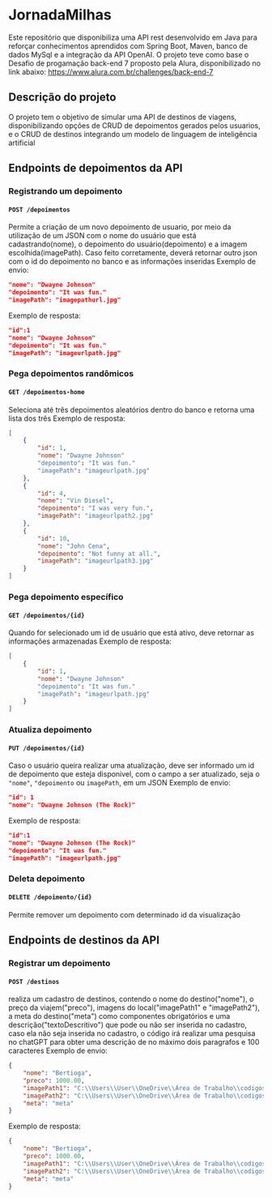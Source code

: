 # JornadaMilhas
Este repositório que disponibiliza uma API rest desenvolvido em Java para reforçar conhecimentos aprendidos com Spring Boot, Maven, banco de dados MySql e a integração da API OpenAI.
O projeto teve como base o Desafio de progamação back-end 7 proposto pela Alura, disponibilizado no link abaixo:
https://www.alura.com.br/challenges/back-end-7

## Descrição do projeto
O projeto tem o objetivo de simular uma API de destinos de viagens, disponibilizando opções de CRUD de depoimentos gerados pelos usuarios, e o CRUD de destinos integrando um modelo de linguagem de inteligência artificial

## Endpoints de depoimentos da API

### Registrando um depoimento
#### ```POST /depoimentos```
Permite a criação de um novo depoimento de usuario, por meio da utilização de um JSON com o nome do usuário que está cadastrando(nome), o depoimento do usuário(depoimento) e a imagem escolhida(imagePath). Caso feito corretamente, deverá retornar outro json com o id do depoimento no banco e as informações inseridas
Exemplo de envio:
```json
"nome": "Dwayne Johnson"
"depoimento": "It was fun."
"imagePath": "imagepathurl.jpg"
```
Exemplo de resposta:
```json
"id":1
"nome": "Dwayne Johnson"
"depoimento": "It was fun."
"imagePath": "imageurlpath.jpg"
```

### Pega depoimentos randômicos
#### ```GET /depoimentos-home```
Seleciona até três depoimentos aleatórios dentro do banco e retorna uma lista dos três
Exemplo de resposta:
```json
[
    {
        "id": 1,
        "nome": "Dwayne Johnson"
        "depoimento": "It was fun."
        "imagePath": "imageurlpath.jpg"
    },
    {
        "id": 4,
        "nome": "Vin Diesel",
        "depoimento": "I was very fun.",
        "imagePath": "imageurlpath2.jpg"
    },
    {
        "id": 10,
        "nome": "John Cena",
        "depoimento": "Not funny at all.",
        "imagePath": "imageurlpath3.jpg"
    }
]
```

### Pega depoimento específico
#### ```GET /depoimentos/{id}```
Quando for selecionado um id de usuário que está ativo, deve retornar as informações armazenadas
Exemplo de resposta:
```json
[
    {
        "id": 1,
        "nome": "Dwayne Johnson"
        "depoimento": "It was fun."
        "imagePath": "imageurlpath.jpg"
    }
]
```

### Atualiza depoimento
#### ```PUT /depoimentos/{id}```
Caso o usuário queira realizar uma atualização, deve ser informado um id de depoimento que esteja disponivel, com o campo a ser atualizado, seja o ```"nome"```, ```"depoimento``` ou ```imagePath```, em um JSON
Exemplo de envio:
```json
"id": 1
"nome": "Dwayne Johnson (The Rock)"
```
Exemplo de resposta:
```json
"id":1
"nome": "Dwayne Johnson (The Rock)"
"depoimento": "It was fun."
"imagePath": "imageurlpath.jpg"
```

### Deleta depoimento
#### ```DELETE /depoimento/{id}```
Permite remover um depoimento com determinado id da visualização

## Endpoints de destinos da API

### Registrar um depoimento
#### ```POST /destinos```
realiza um cadastro de destinos, contendo o nome do destino("nome"), o preço da viajem("preco"), imagens do local("imagePath1" e "imagePath2"), a meta do destino("meta") como componentes obrigatórios e uma descrição("textoDescritivo") que pode ou não ser inserida no cadastro, caso ela não seja inserida no cadastro, o código irá realizar uma pesquisa no chatGPT para obter uma descrição de no máximo dois paragrafos e 100 caracteres
Exemplo de envio:
```json
{
    "nome": "Bertioga",
    "preco": 1000.00,
    "imagePath1": "C:\\Users\\User\\OneDrive\\Área de Trabalho\\codigos\\imagens teste\\bertioga1.jpg",
    "imagePath2": "C:\\Users\\User\\OneDrive\\Área de Trabalho\\codigos\\imagens teste\\bertioga2.jpg",
    "meta": "meta"
}
```
Exemplo de resposta:
```json
{
    "nome": "Bertioga",
    "preco": 1000.00,
    "imagePath1": "C:\\Users\\User\\OneDrive\\Área de Trabalho\\codigos\\imagens teste\\bertioga1.jpg",
    "imagePath2": "C:\\Users\\User\\OneDrive\\Área de Trabalho\\codigos\\imagens teste\\bertioga2.jpg",
    "meta": "meta"
}
```
